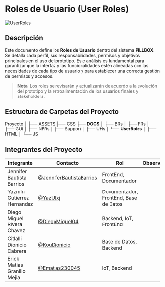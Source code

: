 # Roles de Usuario (User Roles)
![UserRoles](https://img.shields.io/badge/Documentación-Microsoft_Word-2B579A?style=flat&logo=microsoft-word)

## Descripción
Este documento define los **Roles de Usuario** dentro del sistema **PILLBOX**. Se detalla cada perfil, sus responsabilidades, permisos y objetivos principales en el uso del prototipo. Este análisis es fundamental para garantizar que la interfaz y las funcionalidades estén alineadas con las necesidades de cada tipo de usuario y para establecer una correcta gestión de permisos y accesos.

> **Nota:** Los roles se revisarán y actualizarán de acuerdo a la evolución del prototipo y la retroalimentación de los usuarios finales y stakeholders.

## Estructura de Carpetas del Proyecto

Proyecto
│
├── ASSETS
├── CSS
├── **DOCS**
│   ├── BRs
│   ├── FRs
│   ├── GUI
│   ├── NFRs
│   ├── Support
│   ├── UHs
│   └── **UserRoles**
│
├── HTML
│
└── JS


## Integrantes del Proyecto

| Integrante                | Contacto                                                   | Rol                      | Observaciones |
|---------------------------|------------------------------------------------------------|--------------------------|---------------|
| Jennifer Bautista Barrios  | [@JenniferBautistaBarrios](https://github.com/JenniferBautistaBarrios)  | FrontEnd, Documentador   |               |
| Yazmin Gutierrez Hernandez | [@YazUtxj](https://github.com/YazUtxj)                     | Documentador, FrontEnd, Base de Datos |               |
| Diego Miguel Rivera Chavez | [@DiegoMiguel04](https://github.com/DiegoMiguel04)         | Backend, IoT, FrontEnd   |               |
| Citlalli Dionicio Cabrera | [@KouDionicio](https://github.com/KouDionicio)             | Base de Datos, Backend   |               |
| Erick Matias Granillo Mejia| [@Ematias230045](https://github.com/Ematias230045)         | IoT, Backend             |               |
